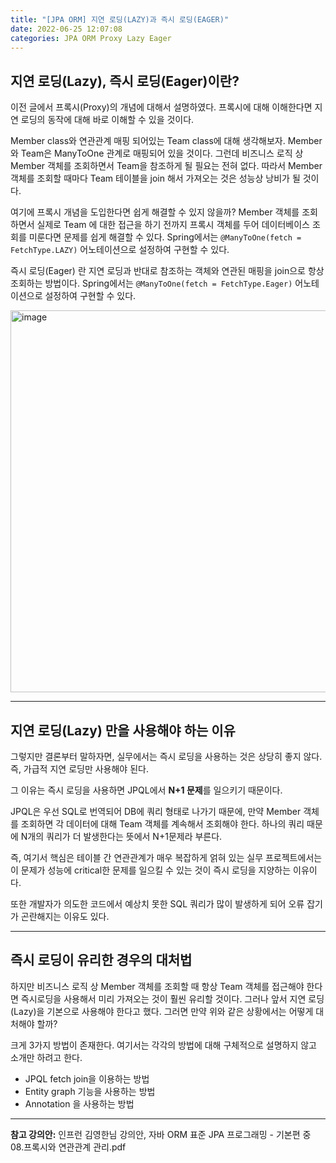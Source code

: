 ```yaml
---
title: "[JPA ORM] 지연 로딩(LAZY)과 즉시 로딩(EAGER)"
date: 2022-06-25 12:07:08
categories: JPA ORM Proxy Lazy Eager
---
```


## 지연 로딩(Lazy), 즉시 로딩(Eager)이란?

이전 글에서 프록시(Proxy)의 개념에 대해서 설명하였다. 프록시에 대해 이해한다면 지연 로딩의 동작에 대해 바로 이해할 수 있을 것이다. 

Member class와 연관관계 매핑 되어있는 Team class에 대해 생각해보자. Member 와 Team은 ManyToOne 관계로 매핑되어 있을 것이다. 그런데 비즈니스 로직 상 Member 객체를 조회하면서 Team을 참조하게 될 필요는 전혀 없다. 따라서 Member 객체를 조회할 때마다 Team 테이블을 join 해서 가져오는 것은 성능상 낭비가 될 것이다. 

여기에 프록시 개념을 도입한다면 쉽게 해결할 수 있지 않을까? Member 객체를 조회하면서 실제로 Team 에 대한 접근을 하기 전까지 프록시 객체를 두어 데이터베이스 조회를 미룬다면 문제를 쉽게 해결할 수 있다. Spring에서는 `@ManyToOne(fetch = FetchType.LAZY)` 어노테이션으로 설정하여 구현할 수 있다.

즉시 로딩(Eager) 란 지연 로딩과 반대로 참조하는 객체와 연관된 매핑을 join으로 항상 조회하는 방법이다. Spring에서는 `@ManyToOne(fetch = FetchType.Eager)` 어노테이션으로 설정하여 구현할 수 있다.

<img width="611" alt="image" src="https://user-images.githubusercontent.com/73485743/175666516-7d0f2cac-3254-47c7-b3a0-447f9058e5ce.png">

- - -

## 지연 로딩(Lazy) 만을 사용해야 하는 이유

그렇지만 결론부터 말하자면, 실무에서는 즉시 로딩을 사용하는 것은 상당히 좋지 않다. 즉, 가급적 지연 로딩만 사용해야 된다.

그 이유는 즉시 로딩을 사용하면 JPQL에서 **N+1 문제**를 일으키기 때문이다. 

JPQL은 우선 SQL로 번역되어 DB에 쿼리 형태로 나가기 때문에, 만약 Member 객체를 조회하면 각 데이터에 대해 Team 객체를 계속해서 조회해야 한다. 하나의 쿼리 때문에 N개의 쿼리가 더 발생한다는 뜻에서 N+1문제라 부른다. 

즉, 여기서 핵심은 테이블 간 연관관계가 매우 복잡하게 얽혀 있는 실무 프로젝트에서는 이 문제가 성능에 critical한 문제를 일으킬 수 있는 것이 즉시 로딩을 지양하는 이유이다. 

또한 개발자가 의도한 코드에서 예상치 못한 SQL 쿼리가 많이 발생하게 되어 오류 잡기가 곤란해지는 이유도 있다.

- - -

## 즉시 로딩이 유리한 경우의 대처법

하지만 비즈니스 로직 상 Member 객체를 조회할 때 항상 Team 객체를 접근해야 한다면 즉시로딩을 사용해서 미리 가져오는 것이 훨씬 유리할 것이다. 그러나 앞서 지연 로딩(Lazy)을 기본으로 사용해야 한다고 했다. 그러면 만약 위와 같은 상황에서는 어떻게 대처해야 할까?

크게 3가지 방법이 존재한다. 여기서는 각각의 방법에 대해 구체적으로 설명하지 않고 소개만 하려고 한다.

- JPQL fetch join을 이용하는 방법
- Entity graph 기능을 사용하는 방법
- Annotation 을 사용하는 방법

- - -
**참고 강의안:** 인프런 김영한님 강의안, 자바 ORM 표준 JPA 프로그래밍 - 기본편 중 08.프록시와 연관관계 관리.pdf
